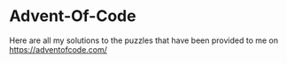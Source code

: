 # Advent-Of-Code
Here are all my solutions to the puzzles that have been provided to me on https://adventofcode.com/
